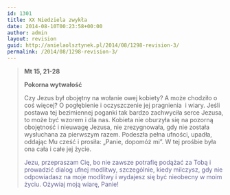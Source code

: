 ```yaml
---
id: 1301
title: XX Niedziela zwykła
date: 2014-08-10T00:23:58+00:00
author: admin
layout: revision
guid: http://anielaolsztynek.pl/2014/08/1298-revision-3/
permalink: /2014/08/1298-revision-3/
---
```

> **Mt 15, 21-28**
> 
> **Pokorna wytwałość**
> 
> Czy Jezus był obojętny na wołanie owej kobiety? A może chodziło o coś więcej? O pogłębienie i oczyszczenie jej pragnienia  i wiary. Jeśli postawa tej bezimiennej poganki tak bardzo zachwyciła serce Jezusa, to może być wzorem i dla nas. Kobieta nie oburzyła się na pozorną obojętność i nieuwagę Jezusa, nie zrezygnowała, gdy nie została wysłuchana za pierwszym razem. Podeszła pełna ufności, upadła, oddając Mu cześć i prosiła: &#8222;Panie, dopomóż mi&#8221;. W tej prośbie była ona cała i całe jej życie.
> 
> <span style="color: #666699;">Jezu, przepraszam Cię, bo nie zawsze potrafię podążać za Tobą i prowadzić dialog ufnej modlitwy, szczególnie, kiedy milczysz, gdy nie odpowiadasz na moje modlitwy i wydajesz się być nieobecny w moim życiu. Ożywiaj moją wiarę, Panie!</span>